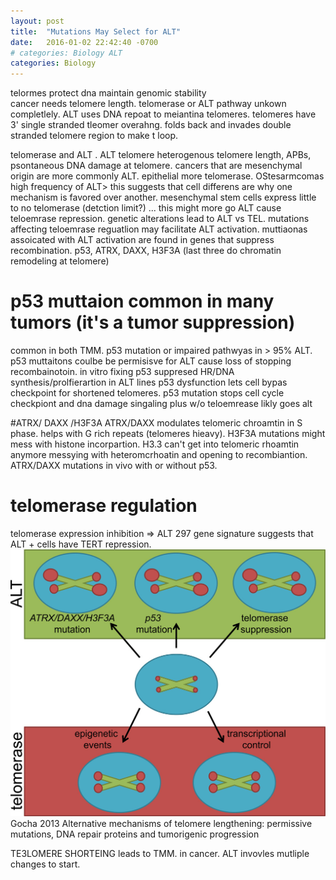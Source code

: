 ```yaml
---
layout: post
title:  "Mutations May Select for ALT"
date:   2016-01-02 22:42:40 -0700
# categories: Biology ALT
categories: Biology
---
```

telormes protect dna maintain genomic stability\
cancer needs telomere length. telomerase or ALT
pathway unkown completlely.
ALT uses DNA repoat to meiantina telomeres.
telomeres have 3' single stranded tleomer overahng. folds back and invades double stranded telomere region to make t loop.

telomerase and ALT .
ALT telomere heterogenous telomere length, APBs, psontaneous DNA damage at telomere.
cancers that are mesenchymal origin are more commonly ALT. epithelial more telomerase. OStesarmcomas high frequency of ALT>  this suggests that cell differens are why one mechanism is favored over another.
mesenchymal stem cells express little to no telomerase (detction limit?) ... this might more go ALT cause teloemrase repression.
genetic alterations lead to ALT vs TEL.
mutations affecting teloemrase reguatlion may facilitate ALT activation.
muttiaonas assoicated with ALT activation are found in genes that suppress recombination. p53, ATRX, DAXX, H3F3A (last three do chromatin remodeling at telomere)
# p53 muttaion common in many tumors (it's a tumor suppression)
common in both TMM.
p53 mutation or impaired pathwyas in > 95% ALT. p53 muttaitons coulbe be permisisve for ALT cause loss of stopping recombainotoin.
in vitro fixing p53 suppresed HR/DNA synthesis/prolfierartion in ALT lines
p53 dysfunction lets cell bypas checkpoint for shortened telomeres. p53 mutation stops cell cycle checkpiont and dna damage singaling plus w/o teloemrease likly goes alt

#ATRX/ DAXX /H3F3A
ATRX/DAXX modulates telomeric chroamtin in S phase.
helps with G rich repeats (telomeres hieavy).
H3F3A mutations might mess with histone incorpartion. H3.3 can't get into telomeric rhoamtin anymore messying with heteromcrhoatin and opening to recombiantion. ATRX/DAXX mutations in vivo with or without p53.
# telomerase regulation
telomerase expression inhibition => ALT
297 gene signature suggests that ALT + cells have TERT repression.
![Gocha_2013_Fig2](/assets/Mesenchymal_ALT/Gocha_2013_Fig2.png)
Gocha 2013 Alternative mechanisms of telomere lengthening: permissive mutations, DNA repair proteins and tumorigenic progression

TE3LOMERE SHORTEING leads to TMM. in cancer.
ALT invovles mutliple changes to start.
